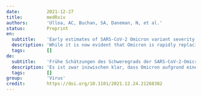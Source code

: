 ```yaml
---
date:          2021-12-27
title:         medRxiv
authors:       'Ulloa, AC, Buchan, SA, Daneman, N, et al.'
status:        Preprint
en:
  subtitle:    'Early estimates of SARS-CoV-2 Omicron variant severity based on a matched cohort study, Ontario, Canada'
  description: 'While it is now evident that Omicron is rapidly replacing Delta, due to a combination of increased transmissibility and immune escape, it is less clear how the severity of Omicron compares to Delta. In Ontario, we sought to examine hospitalization and death associated with Omicron, as compared to matched cases infected with Delta. We conducted a matched cohort study, considering time to hospitalization or death as the outcome, and analyzed with a Cox proportional hazards model. Cases were matched on age, gender, and onset date, while vaccine doses received and time since vaccination were included as adjustment variables. We identified 6,314 Omicron cases that met eligibility criteria, of which 6,312 could be matched with at least one Delta case (N=8,875) based on age, gender, and onset date. There were 21 (0.3%) hospitalizations and 0 (0%) deaths among matched Omicron cases, compared to 116 (2.2%) hospitalizations and 7 (0.3%) deaths among matched Delta cases. The adjusted risk of hospitalization or death was 54% lower (HR=0.46, 95%CI: 0.27, 0.77) among Omicron cases compared to Delta cases. While severity may be reduced, the absolute number of hospitalizations and impact on the healthcare system could still be significant due to the increased transmissibility of Omicron.'
  tags:        []
de:
  subtitle:    'Frühe Schätzungen des Schweregrads der SARS-CoV-2-Omicron-Variante auf der Grundlage einer Kohortenstudie, Ontario, Kanada'
  description: 'Es ist zwar inzwischen klar, dass Omicron aufgrund einer Kombination aus erhöhter Übertragbarkeit und Immunflucht Delta rasch verdrängt, aber es ist weniger klar, wie schwerwiegend Omicron im Vergleich zu Delta ist. In Ontario wollten wir die mit Omicron verbundenen Krankenhausaufenthalte und Todesfälle im Vergleich zu den mit Delta infizierten Fällen untersuchen. Wir führten eine gematchte Kohortenstudie durch, bei der die Zeit bis zum Krankenhausaufenthalt oder zum Tod als Ergebnis betrachtet und mit einem Cox-Proportional-Hazards-Modell analysiert wurde. Die Fälle wurden anhand von Alter, Geschlecht und Datum des Krankheitsbeginns gematcht, während die erhaltenen Impfstoffdosen und die Zeit seit der Impfung als Anpassungsvariablen einbezogen wurden. Wir identifizierten 6.314 Omicron-Fälle, die die Zulassungskriterien erfüllten, von denen 6.312 mit mindestens einem Delta-Fall (N=8.875) auf der Grundlage von Alter, Geschlecht und Eintrittsdatum abgeglichen werden konnten. Unter den übereinstimmenden Omicron-Fällen gab es 21 (0,3 %) Krankenhausaufenthalte und 0 (0 %) Todesfälle, verglichen mit 116 (2,2 %) Krankenhausaufenthalten und 7 (0,3 %) Todesfällen unter den übereinstimmenden Delta-Fällen. Das bereinigte Risiko einer Krankenhauseinweisung oder eines Todesfalls war bei den Omicron-Fällen im Vergleich zu den Delta-Fällen um 54 % niedriger (HR=0,46, 95%CI: 0,27, 0,77). Auch wenn die Schwere der Erkrankung möglicherweise geringer ist, könnten die absolute Zahl der Krankenhausaufenthalte und die Auswirkungen auf das Gesundheitssystem aufgrund der erhöhten Übertragbarkeit von Omicron immer noch erheblich sein.' 
  tags:        []
group:         'Virus'
credit:        https://doi.org/10.1101/2021.12.24.21268382
---
```

